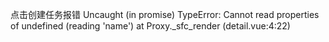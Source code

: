 点击创建任务报错 Uncaught (in promise) TypeError: Cannot read properties of undefined (reading 'name')
    at Proxy._sfc_render (detail.vue:4:22)
